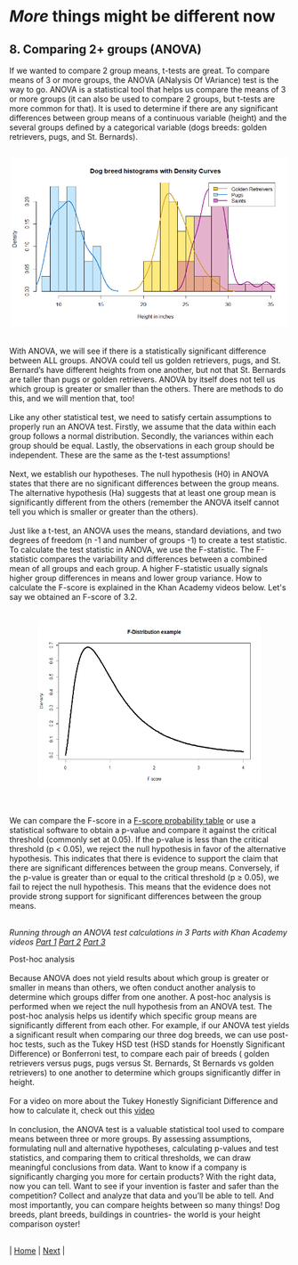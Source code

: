 # _More_ things might be different now
## 8. Comparing 2+ groups (ANOVA)

If we wanted to compare 2 group means, t-tests are great. To compare means of 3 or more groups, the ANOVA (ANalysis Of VAriance) test is the way to go. ANOVA is a statistical tool that helps us compare the means of 3 or more groups (it can also be used to compare 2 groups, but t-tests are more common for that). It is used to determine if there are any significant differences between group means of a continuous variable (height) and the several groups defined by a categorical variable (dogs breeds: golden retrievers, pugs, and St. Bernards). <br>
<br>
<div style="text-align:center"><img src="../images/histograms_3breeds.png" height="300" width="500"/></div> <br>
<br>
With ANOVA, we will see if there is a statistically significant difference between ALL groups. ANOVA could tell us golden retrievers, pugs, and St. Bernard’s have different heights from one another, but not that St. Bernards are taller than pugs or golden retrievers. ANOVA by itself does not tell us which group is greater or smaller than the others. There are methods to do this, and we will mention that, too! <br>
<br>
Like any other statistical test,  we need to satisfy certain assumptions to properly run an ANOVA test. Firstly, we assume that the data within each group follows a normal distribution. Secondly, the variances within each group should be equal. Lastly, the observations in each group should be independent. These are the same as the t-test assumptions! <br>
<br>
Next, we establish our hypotheses. The null hypothesis (H0) in ANOVA states that there are no significant differences between the group means. The alternative hypothesis (Ha) suggests that at least one group mean is significantly different from the others (remember the ANOVA itself cannot tell you which is smaller or greater than the others). <br>
<br>
Just like a t-test, an ANOVA uses the means, standard deviations, and two degrees of freedom (n -1 and number of groups -1) to create a test statistic. To calculate the test statistic in ANOVA, we use the F-statistic. The F-statistic compares the variability and differences between a combined mean of all groups and each group. A higher F-statistic usually signals higher group differences in means and lower group variance. How to calculate the F-score is explained in the Khan Academy videos below. Let's say we obtained an F-score of 3.2. <br>
<br>
<br>
<div style="text-align:center"><img src="../images/F_distribution.png" height="300" width="400"/></div> <br>
<br>

We can compare the F-score in a [F-score probability table](http://socr.ucla.edu/Applets.dir/F_Table.html) or use a statistical software to obtain a p-value and compare it against the critical threshold (commonly set at 0.05). If the p-value is less than the critical threshold (p < 0.05), we reject the null hypothesis in favor of the alternative hypothesis. This indicates that there is evidence to support the claim that there are significant differences between the group means. Conversely, if the p-value is greater than or equal to the critical threshold (p ≥ 0.05), we fail to reject the null hypothesis. This means that the evidence does not provide strong support for significant differences between the group means. <br>
<br>

_Running through an ANOVA test calculations in 3 Parts with Khan Academy videos_
[_Part 1_](https://www.khanacademy.org/math/statistics-probability/analysis-of-variance-anova-library/analysis-of-variance-anova/v/anova-1-calculating-sst-total-sum-of-squares)
[_Part 2_](https://www.khanacademy.org/math/statistics-probability/analysis-of-variance-anova-library/analysis-of-variance-anova/v/anova-2-calculating-ssw-and-ssb-total-sum-of-squares-within-and-between-avi)
[_Part 3_](https://www.khanacademy.org/math/statistics-probability/analysis-of-variance-anova-library/analysis-of-variance-anova/v/anova-3-hypothesis-test-with-f-statistic)

Post-hoc analysis <br>
<br>
Because ANOVA does not yield results about which group is greater or smaller in means than others, we often conduct another analysis to determine which groups differ from one another. A post-hoc analysis is performed when we reject the null hypothesis from an ANOVA test. The post-hoc analysis helps us identify which specific group means are significantly different from each other. For example, if our ANOVA test yields a significant result when comparing our three dog breeds, we can use post-hoc tests, such as the Tukey HSD test (HSD stands for Hoenstly Significant Difference) or Bonferroni test, to compare each pair of breeds ( golden retrievers versus pugs, pugs versus St. Bernards, St Bernards vs golden retrievers) to one another to determine which groups significantly differ in height. <br>
<br> 
For a video on more about the Tukey Honestly Significiant Difference and how to calculate it, check out this [video](https://www.youtube.com/watch?v=P1j2CkOjWtM)<br>
<br>
In conclusion, the ANOVA test is a valuable statistical tool used to compare means between three or more groups. By assessing assumptions, formulating null and alternative hypotheses, calculating p-values and test statistics, and comparing them to critical thresholds, we can draw meaningful conclusions from data. Want to know if a company is significantly charging you more for certain products? With the right data, now you can tell. Want to see if your invention is faster and safer than the competition? Collect and analyze that data and you’ll be able to tell. And most importantly, you can compare heights between so many things! Dog breeds, plant breeds, buildings in countries- the world is your height comparison oyster! <br>
<br>

| [Home](https://benrushscience.github.io/learning-data-science/) | [Next](https://benrushscience.github.io/learning-data-science/pages/9-comparing-frequencies.html) |
